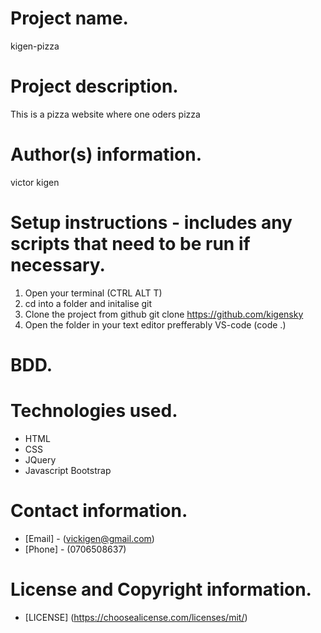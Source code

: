 # Project name.
  kigen-pizza
# Project description.
  This is a pizza website where one oders pizza
# Author(s) information.
  victor kigen
# Setup instructions - includes any scripts that need to be run if necessary.
1. Open your terminal (CTRL ALT T)
2. cd into a folder and initalise git
3. Clone the project from github git clone https://github.com/kigensky
3. Open the folder in your text editor prefferably VS-code (code .)

# BDD.
 
  
# Technologies used.
  * HTML
  * CSS
  * JQuery
  * Javascript
    Bootstrap
# Contact information.
  * [Email] - (vickigen@gmail.com)
  * [Phone] - (0706508637)
# License and Copyright information.
  * [LICENSE] (https://choosealicense.com/licenses/mit/)